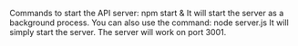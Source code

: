 Commands to start the API server: npm start &
It will start the server as a background process.
You can also use the command: node server.js
It will simply start the server.
The server will work on port 3001.
